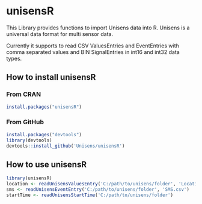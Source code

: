 # unisensR

This Library provides functions to import Unisens data into R. Unisens is a universal data format for multi sensor data.

Currently it supports to read CSV ValuesEntries and EventEntries with comma separated values and BIN SignalEntries in int16 and int32 data types.

## How to install unisensR

### From CRAN

```r
install.packages("unisensR")
```

### From GitHub

```r
install.packages("devtools")
library(devtools)
devtools::install_github('Unisens/unisensR')
```

## How to use unisensR
```r
library(unisensR)
location <- readUnisensValuesEntry('C:/path/to/unisens/folder', 'Location.csv')
sms <- readUnisensEventEntry('C:/path/to/unisens/folder', 'SMS.csv')
startTime <- readUnisensStartTime('C:/path/to/unisens/folder')
```
